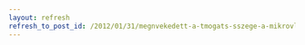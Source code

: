 ```yaml
---
layout: refresh
refresh_to_post_id: /2012/01/31/megnvekedett-a-tmogats-sszege-a-mikrovllalkozsok-fejlesztse-plyzatban
---
```

